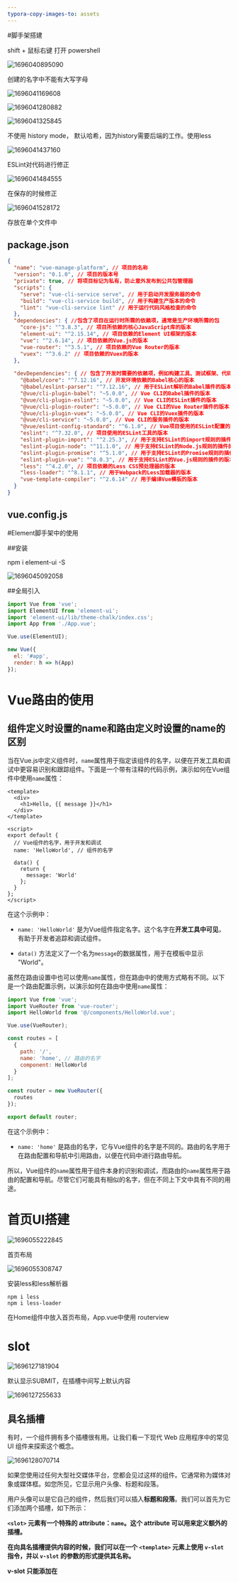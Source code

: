 ```yaml
---
typora-copy-images-to: assets
---
```


#脚手架搭建

shift + 鼠标右键 打开 powershell

![1696040895090](assets/1696040895090.png)

创建的名字中不能有大写字母

![1696041169608](assets/1696041169608.png)



![1696041280882](assets/1696041280882.png)

![1696041325845](assets/1696041325845.png)

不使用 history mode， 默认哈希，因为history需要后端的工作。使用less

![1696041437160](assets/1696041437160.png)

ESLint对代码进行修正

![1696041484555](assets/1696041484555.png)

在保存的时候修正

![1696041528172](assets/1696041528172.png)

存放在单个文件中



## package.json

```json
{
  "name": "vue-manage-platform", // 项目的名称
  "version": "0.1.0", // 项目的版本号
  "private": true, // 将项目标记为私有，防止意外发布到公共包管理器
  "scripts": {
    "serve": "vue-cli-service serve", // 用于启动开发服务器的命令
    "build": "vue-cli-service build", // 用于构建生产版本的命令
    "lint": "vue-cli-service lint" // 用于运行代码风格检查的命令
  },
  "dependencies": { //包含了项目在运行时所需的依赖项，通常是生产环境所需的包
    "core-js": "^3.8.3", // 项目所依赖的核心JavaScript库的版本
    "element-ui": "^2.15.14", // 项目依赖的Element UI框架的版本
    "vue": "^2.6.14", // 项目依赖的Vue.js的版本
    "vue-router": "^3.5.1", // 项目依赖的Vue Router的版本
    "vuex": "^3.6.2" // 项目依赖的Vuex的版本
  },
  
  "devDependencies": { // 包含了开发时需要的依赖项，例如构建工具、测试框架、代码质量工具等。这种分离有助于减小生产环境的包大小，并确保不必要的工具不会部署到生产服务器上。
    "@babel/core": "^7.12.16", // 开发环境依赖的Babel核心的版本
    "@babel/eslint-parser": "^7.12.16", // 用于ESLint解析的Babel插件的版本
    "@vue/cli-plugin-babel": "~5.0.0", // Vue CLI的Babel插件的版本
    "@vue/cli-plugin-eslint": "~5.0.0", // Vue CLI的ESLint插件的版本
    "@vue/cli-plugin-router": "~5.0.0", // Vue CLI的Vue Router插件的版本
    "@vue/cli-plugin-vuex": "~5.0.0", // Vue CLI的Vuex插件的版本
    "@vue/cli-service": "~5.0.0", // Vue CLI的服务插件的版本
    "@vue/eslint-config-standard": "^6.1.0", // Vue项目使用的ESLint配置的版本
    "eslint": "^7.32.0", // 项目使用的ESLint工具的版本
    "eslint-plugin-import": "^2.25.3", // 用于支持ESLint的import规则的插件的版本
    "eslint-plugin-node": "^11.1.0", // 用于支持ESLint的Node.js规则的插件的版本
    "eslint-plugin-promise": "^5.1.0", // 用于支持ESLint的Promise规则的插件的版本
    "eslint-plugin-vue": "^8.0.3", // 用于支持ESLint的Vue.js规则的插件的版本
    "less": "^4.2.0", // 项目依赖的Less CSS预处理器的版本
    "less-loader": "^8.1.1", // 用于Webpack的Less加载器的版本
    "vue-template-compiler": "^2.6.14" // 用于编译Vue模板的版本
  }
}

```



## vue.config.js





#Element脚手架中的使用

##安装

npm i element-ui -S

![1696045092058](assets/1696045092058.png)

##全局引入

```js
import Vue from 'vue';
import ElementUI from 'element-ui';
import 'element-ui/lib/theme-chalk/index.css';
import App from './App.vue';

Vue.use(ElementUI);

new Vue({
  el: '#app',
  render: h => h(App)
});
```



# Vue路由的使用

## 组件定义时设置的name和路由定义时设置的name的区别

当在Vue.js中定义组件时，`name`属性用于指定该组件的名字，以便在开发工具和调试中更容易识别和跟踪组件。下面是一个带有注释的代码示例，演示如何在Vue组件中使用`name`属性：

```vue
<template>
  <div>
    <h1>Hello, {{ message }}</h1>
  </div>
</template>

<script>
export default {
  // Vue组件的名字，用于开发和调试
  name: 'HelloWorld', // 组件的名字

  data() {
    return {
      message: 'World'
    };
  }
};
</script>
```

在这个示例中：

- `name: 'HelloWorld'` 是为Vue组件指定名字。这个名字在**开发工具中可见**，有助于开发者追踪和调试组件。

- `data()` 方法定义了一个名为`message`的数据属性，用于在模板中显示 "World"。

虽然在路由设置中也可以使用`name`属性，但在路由中的使用方式略有不同。以下是一个路由配置示例，以演示如何在路由中使用`name`属性：

```javascript
import Vue from 'vue';
import VueRouter from 'vue-router';
import HelloWorld from '@/components/HelloWorld.vue';

Vue.use(VueRouter);

const routes = [
  {
    path: '/',
    name: 'home', // 路由的名字
    component: HelloWorld
  }
];

const router = new VueRouter({
  routes
});

export default router;
```

在这个示例中：

- `name: 'home'` 是路由的名字，它与Vue组件的名字是不同的。路由的名字用于在路由配置和导航中引用路由，以便在代码中进行路由导航。

所以，Vue组件的`name`属性用于组件本身的识别和调试，而路由的`name`属性用于路由的配置和导航。尽管它们可能具有相似的名字，但在不同上下文中具有不同的用途。



# 首页UI搭建

![1696055222845](assets/1696055222845.png)



首页布局

![1696055308747](assets/1696055308747.png)



安装less和less解析器

```
npm i less
npm i less-loader
```

在Home组件中放入首页布局，App.vue中使用 routerview



# slot

![1696127181904](assets/1696127181904.png)



默认显示SUBMIT，在插槽中间写上默认内容

![1696127255633](assets/1696127255633.png)



## 具名插槽

有时，一个组件拥有多个插槽很有用。让我们看一下现代 Web 应用程序中的常见 UI 组件来探索这个概念。

![1696128070714](assets/1696128070714.png)

如果您使用过任何大型社交媒体平台，您都会见过这样的组件。它通常称为媒体对象或媒体框。如您所见，它显示用户头像、标题和段落。

用户头像可以是它自己的组件，然后我们可以插入**标题和段落**。我们可以首先为它们添加两个插槽，如下所示：



**`<slot>` 元素有一个特殊的 attribute：`name`。这个 attribute 可以用来定义额外的插槽。**

**在向具名插槽提供内容的时候，我们可以在一个 `<template>` 元素上使用 `v-slot` 指令，并以 `v-slot` 的参数的形式提供其名称。**

**v-slot 只能添加在 <template> 上** (只有[一种例外情况](https://v2.cn.vuejs.org/v2/guide/components-slots.html#%E7%8B%AC%E5%8D%A0%E9%BB%98%E8%AE%A4%E6%8F%92%E6%A7%BD%E7%9A%84%E7%BC%A9%E5%86%99%E8%AF%AD%E6%B3%95))，这一点和已经废弃的 [`slot` attribute](https://v2.cn.vuejs.org/v2/guide/components-slots.html#%E5%BA%9F%E5%BC%83%E4%BA%86%E7%9A%84%E8%AF%AD%E6%B3%95) 不同。



**MediaBox.vue** 问题版

```Vue
 <template>
      <div>
        <UserAvatar/>
        <slot></slot>
        <slot></slot>
        //有两个插槽
      </div>
</template>

//但是当我们尝试使用这个组件时遇到了一个问题：

<MediaBox>
      <h2>Adam Jahr</h2>
      <p>My words.</p>
</MediaBox>

//Vue 不知道哪些内容应该放入哪个槽中。
//我们需要明确并指定内容的去向，我们可以通过具名插槽来做到这一点。
```

**MediaBox.vue** 具名插槽版

```vue
<template>
      <div>
        <slot name="heading"></slot>
        <slot name="paragraph"></slot>
      </div>
</template>
//现在，我们可以在slot将插入的模板代码的属性中使用该名称。

非常重要：
<MediaBox>
      <h2 v-slot:heading>Adam Jahr</h2>
      <p v-slot:paragraph>My words.</p>
</MediaBox>
//我们正在将标题和段落插入到我们想要的位置。
```



# 侧边栏实现

elementUI提供了**NavMenu 导航菜单**

分为顶栏和侧栏，提供折起和展开

```vue
<template>
  <el-container style="height: 100%">
    <el-aside width="auto">
      <common-aside></common-aside> //使用侧边栏导航组件，注意是小写，单词之间用短划线隔开
    </el-aside>
    <el-container>
      <el-header>Header</el-header>
      <el-main>Main</el-main>
    </el-container>
  </el-container>
</template>

<script>
import CommonAside from '@/components/CommonAside.vue' //引入侧边栏组件
export default {
  // eslint-disable-next-line vue/multi-word-component-names
  name: 'Home',
  components: {
    CommonAside
  },
  data () {
    return {}
  }

}
```

在Vue挂载的app中默认设置为1屏的高度

```vue
<style>
  #app{
    height: 100vh;
  }
</style>
```



**将侧边栏的导航分为有子菜单的和无子菜单的**

```vue
//菜单中的数据
data () {
    return {
      isCollapse: false,
      menu: [
        {
          path: '/',
          name: 'home',
          label: '首页',
          icon: 's-home',
          url: 'Home/Home'
        },
        {
          path: '/mall',
          name: 'mall',
          label: '商品管理',
          icon: 'video-play',
          url: 'MallManage/MallManage'
        },
        {
          path: '/user',
          name: 'user',
          label: '用户管理',
          icon: 'user',
          url: 'UserManage/UserManage'
        },
        {
          label: '其他',
          icon: 'location',
          children: [
            {
              path: '/page1',
              name: 'page1',
              label: '页面1',
              icon: 'setting',
              url: 'Other/PageOne'
            },
            {
              path: '/page2',
              name: 'page2',
              label: '页面2',
              icon: 'setting',
              url: 'Other/PageTwo'
            }
          ]
        }
      ]
    }
  },


//使用计算属性进行区分
computed: {
    noChildren () {
      return this.menu.filter(item => !item.children)
    },
    hasChildren () {
      return this.menu.filter(item => item.children)
    }
  }

//无子菜单进行遍历 index是EL组件自己的属性，意为唯一标志
<el-menu-item v-for="item in noChildren" @click="clickMenu(item)" :index="item.path" :key="item.path">
      <template v-slot:title>
// v-slot必须用在template（只有一种特殊情况）
        <i :class="'el-icon-' + item.icon"></i>
//图标用拼接的形式实现
        <span >{{item.label}}</span>
      </template>
    </el-menu-item>

//有子菜单进行遍历
<el-submenu v-for="item in hasChildren" :index="item.path" :key="item.path">
    <template v-slot:title>
      <i :class="'el-icon-'+item.icon"></i>
      <span>{{item.label}}</span>
    </template>
    <el-menu-item-group v-for="subItem in item.children" :key="subItem.path">
      <el-menu-item :index="subItem.path">{{ subItem.label }}</el-menu-item>
    </el-menu-item-group>
</el-submenu>
```



**去掉页面整体的白边**      （暂时无效，不知道哪里出了问题）

```
//去掉页面的白边
html, body{
    margin: 0;
    padding: 0;
  }
```



# 路由跳转初步设置

## 页面结构与路由设置

![1696141442822](assets/1696141442822.png)



```JS
//路由设置
const routes = [
  {
    path: '/',
    name: 'Main',
    component: () => import('../views/Main.vue'),
    children: [
      {
        path: '/home',
        name: 'home',
        component: () => import('../views/home/index.vue')
      },
      {
        path: '/user',
        name: 'user',
        component: () => import('../views/user/index.vue')
      }
    ]
  }
]
```



## 路由跳转

### 路由跳转设置解析

```vue
//router下的index.js文件中
const routes = [
  {
    path: '/',
    name: 'Main',
    component: () => import('../views/Main.vue'),
    children: [
      {
        path: '/home',
        name: 'home',
        component: () => import('../views/home/index.vue')
      },
      {
        path: '/user',
        name: 'user',
        component: () => import('../views/user/index.vue')
      }
    ]
  }
]

//CommonAside组件中
<el-menu-item v-for="item in noChildren" @click="clickMenu(item)" :index="item.path" :key="item.path">
      <template v-slot:title>
        <i :class="'el-icon-' + item.icon"></i>
        <span >{{item.label}}</span>
      </template>
  </el-menu-item>

//注意click点击事件
clickMenu (item) {
      this.$router.push({
        name: item.name
      })
    }

```

**解析：**

`clickMenu` 函数能够实现路由跳转的原因是因为它使用了Vue Router库的 `$router.push()` 方法来进行页面路由的切换。

`this.$router.push()` 方法用于导航到不同的路由，具体来说，它使用 `item.name` 来确定要导航到的路由。

`clickMenu` 函数接收一个 `item` 参数，这个参数代表了菜单项的信息，其中包括 `item.name`。`item.name` 在菜单项对象中是路由的名称。通过 `this.$router.push({ name: item.name })`，你告诉Vue Router去激活具有指定名称的路由，从而导航到相应的页面。

所以，当你点击菜单项时，`clickMenu` 函数根据被点击菜单项的路由名称（`item.name`），触发了Vue Router的路由切换，从而实现了页面的跳转。



`clickMenu` 函数与路由配置中的 `name` 属性相关。在你的路由配置中，有一个名为 `Main` 的路由，它是你的主视图组件。 `Main` 路由有两个子路由：`home` 和 `user`，它们分别具有 `name` 属性为 `'home'` 和 `'user'`。

当你调用 `this.$router.push({ name: item.name })` 来触发路由导航时，`item.name` 的值应该匹配路由配置中的某个路由的 `name` 值。在你的示例中，`item.name` 应该匹配 `Main`、`home` 或 `user` 中的一个，以便导航到相应的路由。

所以，`clickMenu` 函数与路由配置中的 `Main`、`home` 和 `user` 三个路由的 `name` 属性相关。



### this.$

`this.$router.push` 中的 `$` 符号表示 Vue.js 中的实例属性。在 Vue.js 应用中，你可以通过 `this.$` 来访问全局的 Vue 实例的属性和方法。

- `this`：代表当前 Vue 组件的实例。
- `$router`：是 Vue Router 的实例，它允许你进行前端路由导航。
- `.push`：是 Vue Router 提供的一个方法，用于导航到不同的路由。





###编程式导航

除了使用 `<router-link>` 创建 a 标签来定义导航链接，我们还可以借助 router 的实例方法，通过编写代码来实现。

`router.push(location, onComplete?, onAbort?)`

注意：在 Vue 实例内部，**你可以通过 $router 访问路由实例**。因此你可以调用

```
this.$router.push
```

想要导航到不同的 URL，则使用 `router.push` 方法。这个方法会向 history 栈添加一个新的记录，所以，当用户点击浏览器后退按钮时，则回到之前的 URL。

当你点击 `<router-link>` 时，这个方法会在内部调用，所以说，点击 `<router-link :to="...">` 等同于调用 `router.push(...)`。

| 声明式                       | 编程式                |
| ------------------------- | ------------------ |
| `<router-link :to="...">` | `router.push(...)` |

该方法的参数可以是一个字符串路径，或者一个描述地址的对象。例如：

```js
// 字符串
router.push('home')

// 对象
router.push({ path: 'home' })

// 命名的路由
router.push({ name: 'user', params: { userId: '123' }})

// 带查询参数，变成 /register?plan=private
router.push({ path: 'register', query: { plan: 'private' }})

```

**注意：如果提供了 path，params 会被忽略，上述例子中的 query 并不属于这种情况。取而代之的是下面例子的做法，你需要提供路由的 name 或手写完整的带有参数的 path：**

```js
const userId = '123'
router.push({ name: 'user', params: { userId }}) // -> /user/123
router.push({ path: `/user/${userId}` }) // -> /user/123
// 这里的 params 不生效
router.push({ path: '/user', params: { userId }}) // -> /user

```

同样的规则也适用于 `router-link` 组件的 `to` 属性。

在 2.2.0+，可选的在 `router.push` 或 `router.replace` 中提供 `onComplete` 和 `onAbort` 回调作为第二个和第三个参数。这些回调将会在导航成功完成 (在所有的异步钩子被解析之后) 或终止 (导航到相同的路由、或在当前导航完成之前导航到另一个不同的路由) 的时候进行相应的调用。在 3.1.0+，可以省略第二个和第三个参数，此时如果支持 Promise，`router.push` 或 `router.replace` 将返回一个 Promise。

**注意**： 如果目的地和当前路由相同，只有参数发生了改变 (比如从一个用户资料到另一个 `/users/1` -> `/users/2`)，你需要使用 [`beforeRouteUpdate`](https://v3.router.vuejs.org/zh/guide/essentials/dynamic-matching.html#%E5%93%8D%E5%BA%94%E8%B7%AF%E7%94%B1%E5%8F%82%E6%95%B0%E7%9A%84%E5%8F%98%E5%8C%96) 来响应这个变化 (比如抓取用户信息)。



`router.replace(location, onComplete?, onAbort?)`

跟 `router.push` 很像，唯一的不同就是，它不会向 history 添加新记录，而是跟它的方法名一样 —— 替换掉当前的 history 记录。

| 声明式                               | 编程式                   |
| --------------------------------- | --------------------- |
| `<router-link :to="..." replace>` | `router.replace(...)` |

`router.go(n)`

这个方法的参数是一个整数，意思是在 history 记录中向前或者后退多少步，类似 `window.history.go(n)`。

例子

```
// 在浏览器记录中前进一步，等同于 history.forward()
router.go(1)

// 后退一步记录，等同于 history.back()
router.go(-1)

// 前进 3 步记录
router.go(3)

// 如果 history 记录不够用，那就默默地失败呗
router.go(-100)
router.go(100)

```



**操作 History**

你也许注意到 `router.push`、 `router.replace` 和 `router.go` 跟 [`window.history.pushState`、 `window.history.replaceState` 和 `window.history.go` (opens new window)](https://developer.mozilla.org/en-US/docs/Web/API/History)好像， 实际上它们确实是效仿 `window.history` API 的。

因此，如果你已经熟悉 [Browser History APIs (opens new window)](https://developer.mozilla.org/en-US/docs/Web/API/History_API)，那么在 Vue Router 中操作 history 就是超级简单的。

还有值得提及的，Vue Router 的导航方法 (`push`、 `replace`、 `go`) 在各类路由模式 (`history`、 `hash` 和 `abstract`) 下表现一致。



## 注意点

当在Vue.js中定义组件时，`name`属性用于指定该组件的名字，以便在开发工具和调试中更容易识别和跟踪组件。下面是一个带有注释的代码示例，演示如何在Vue组件中使用`name`属性：

```vue
<template>
  <div>
    <h1>Hello, {{ message }}</h1>
  </div>
</template>

<script>
export default {
  // Vue组件的名字，用于开发和调试
  name: 'HelloWorld', // 组件的名字

  data() {
    return {
      message: 'World'
    };
  }
};
</script>
```

在这个示例中：

- `name: 'HelloWorld'` 是为Vue组件指定名字。这个名字在开发工具中可见，有助于开发者追踪和调试组件。

- `data()` 方法定义了一个名为`message`的数据属性，用于在模板中显示 "World"。

虽然在路由设置中也可以使用`name`属性，但在路由中的使用方式略有不同。以下是一个路由配置示例，以演示如何在路由中使用`name`属性：

```javascript
import Vue from 'vue';
import VueRouter from 'vue-router';
import HelloWorld from '@/components/HelloWorld.vue';

Vue.use(VueRouter);

const routes = [
  {
    path: '/',
    name: 'home', // 路由的名字
    component: HelloWorld
  }
];

const router = new VueRouter({
  routes
});

export default router;
```

在这个示例中：

- `name: 'home'` 是路由的名字，它与Vue组件的名字是不同的。路由的名字用于在路由配置和导航中引用路由，以便在代码中进行路由导航。

所以，Vue组件的`name`属性用于组件本身的识别和调试，而路由的`name`属性用于路由的配置和导航。尽管它们可能具有相似的名字，但在不同上下文中具有不同的用途。



# header组件搭建

header组件分为两个部分，左边部分是导航图标+面包屑，右边部分是用户图标+下拉菜单





导航图标



面包屑



Dropdown下拉菜单





靠左、靠右布局，左右贴边同时上下居中



通过导航图标控制aside部分的展开和收起



# Vuex

## Vuex 简介

关于 Vuex 4 的注意事项
Vuex 4 最近发布，这是最新版本的 Vuex，专为与 Vue 3 兼容而设计。几乎所有 Vuex 4 的 API 与 Vuex 3 保持相同，而本课程所教授的正是 Vuex 3。然而，有一些重大变更，您可以在这里了解。



状态管理的必要性
在充满组件的应用程序中管理状态可能会变得困难。Facebook 曾经吃过苦头，因此创建了Flux模式，而 Vuex 就是基于这一模式开发的。Vuex 是 Vue 自家的状态管理模式和库。在本课程中，我们将探讨应用程序为何需要 Vuex 以及它如何增强您的应用。

当我们谈论状态时，指的是组件所依赖和渲染的数据，比如博客文章、待办事项等。没有 Vuex，随着应用程序的增长，每个 Vue 组件可能都会拥有自己的状态副本。

![1696158710525](assets/1696158710525.png)

**但如果一个组件改变了其状态，而远处的另一个组件也在使用同一状态，我们需要进行状态的通信**。有一种默认的方式是通过向上传递事件和向下传递属性来共享数据，但这可能会变得非常复杂。

![1696158768477](assets/1696158768477.png)

相反，我们可以将所有的状态集中到一个地方，一个包含整个应用程序的当前状态的位置。这样就形成了一个单一的真相来源。



**因此，我们为什么不把组件的共享状态抽取出来，以一个全局单例模式管理呢？在这种模式下，我们的组件树构成了一个巨大的“视图”，不管在树的哪个位置，任何组件都能获取状态或者触发行为！**



`单一的真相来源`
这就是 Vuex 提供的功能，每个组件都可以`直接访问全局状态`。

与 Vue 实例的数据一样，这个状态是`响应式`的。当一个组件更新状态时，正在使用该数据的其他组件会得到通知，自动接收到新的值。

![1696158943803](assets/1696158943803.png)

然而，仅仅将数据集中到单一的真相来源并不能完全解决状态管理的问题。当许多组件以不同的方式、来自不同的位置改变状态时，会出现什么情况？

我们需要一些标准化。否则，对状态的更改可能会变得难以预测和追踪。



`状态管理模式`
这就是为什么 Vuex 提供了一个完整的状态管理模式，以便以一种简单且标准化的方式进行状态更改。如果您熟悉 Vue，那么 Vuex 应该看起来相当类似。

![1696159051690](assets/1696159051690.png)



就像 Vue 提供了通过 `new Vue` 创建的根 Vue 实例一样，Vuex 提供了通过 `new Vuex.Store` 创建的存储库。

而 Vue 实例具有 `data` 属性，Vuex 存储库具有 `state`。两者都是响应式的。

而实例具有`方法`，其中包括更新数据的方法，存储库具有 `Actions`，它们可以更新状态。

而实例具有`计算属性`，存储库具有 `getters`，允许我们访问经过筛选、派生或计算的状态。

此外，Vuex 提供了一种跟踪状态更改的方式，称为 `Mutations`。我们可以使用 `Actions` 来提交 `Mutations`，并且通过 `Vue DevTools`，甚至可以通过每个 `Mutations` 到状态的记录来追溯状态更改的历史。



 `Vuex Store示例`

![1696159498720](assets/1696159498720.png)

在`state`中，我们有一个名为 `isLoading` 的属性，以及一个 `todos` 数组。



在下面，我们有一个 `mutation` 用于在 `isLoading` 状态之间切换 true 和 false。还有一个 `mutation` 用于使用我们在下面的 `Action` 中从 API 调用中接收到的 todos 设置我们的状态。



我们的 `Action` 在这里有多个步骤。首先，它会提交 `Mutation` 将 `isLoading` 状态设置为 true。然后它将进行 API 调用，当响应返回时，它将提交 `Mutation` 将 `isLoading` 状态设置为 false。最后，它将提交 `Mutation` 使用来自 API 的响应设置我们的 `todos` 的状态。

如果我们需要只检索标记为已完成的 `todos` 的能力，我们可以使用一个 `Getter`，它将仅检索我们想要的特定状态。



![1696159938785](assets/1696159938785.png)



### Vuex in Motion



![1578371900954_6](assets/1578371900954_6.gif)





###Vuex 核心概念

Vuex 是一个用于管理应用程序状态的状态管理模式和库。它通常与 Vue.js 框架一起使用，用于构建大型的、复杂的单页应用程序（SPA）。Vuex 帮助开发者管理应用中的数据、状态和状态变化，使得数据共享和维护更加容易。

1. **State（状态）**：这是应用程序的数据源，即应用的状态。Vuex 将整个应用的状态存储在一个单一的对象中，可以在整个应用中共享和访问。

2. **Getters（获取器）**：Getters 用于从状态中派生出一些衍生数据，类似于 Vue 组件中的计算属性。它们可以帮助你在组件中获取和使用状态的部分数据，而不需要直接访问状态对象。

3. **Mutations（突变）**：Mutations 是用于修改状态的方法。它们必须是同步的，用于跟踪状态的变化。每个 Mutation 都有一个字符串类型的事件名和一个回调函数，用于实际地改变状态。

4. **Actions（动作）**：Actions 用于执行异步操作并提交 Mutations 来改变状态。它们允许你处理复杂的业务逻辑、数据获取以及其他异步操作。Actions 通过触发 Mutations 来改变状态。

5. **Modules（模块）**：当你的应用变得复杂时，你可以将 Vuex 的状态、Mutations、Getters 和 Actions 划分为模块，每个模块可以独立管理一部分状态。

Vuex 的主要目标是让状态管理更加可维护、可预测和可调试，特别是在大型应用程序中。它提供了单一数据源的概念，使状态变化变得可追踪，从而减少了状态管理方面的混乱。这使得多个组件可以共享和响应应用状态的变化，同时保持一致性。这些特性使得 Vuex 成为 Vue.js 应用程序中的强大工具，特别是在构建复杂的单页应用时。



## State & Getters

**状态（State）与派生状态（Getters）**：
在上一课中，我们简要了解了 Vuex 的工作原理。在本教程中，我们将看看如何从我们的组件中直接和借助 Getters 访问 Vuex 存储的 State 数据。

###访问 `state`（状态）

如果我们查看我们的 main.js 文件，我们可以看到我们导入了我们的 Vuex store文件并将其提供给我们的根 Vue 实例。这是因为我们在使用 Vue CLI 创建项目时选择了 Vuex。

```javascript
import store from './store'

new Vue({
  router,
  store, // <-- 将`store`注入以实现全局访问
  render: h => h(App)
}).$mount('#app')
```

通过将`store`注入到每个组件中，这使得`store`在整个应用程序中可以全局访问，这样任何组件都可以使用 `$store` 来访问存储以及其中的属性（如 State、Actions、Mutations 和 Getters）。



现在让我们添加一些 State，以便我们可以查看如何从组件中访问它。我们可以创建一个`user`对象：

```javascript
state: {
  user: { id: 'abc123', name: 'Adam Jahr' }
}
```

我们可以从应用程序中的任何地方访问这个`user` State，但由于我们将很快创建需要知道是哪个用户创建了它们的事件，让我们从 EventCreate.vue 文件中访问这个 State。

```html
<template>
  <h1>创建事件，{{ $store.state.user }}</h1>
</template>
```

这可以生效，但请注意在浏览器中，我们显示了整个`user`对象。我们可以使用`.`符号来指定我们想要显示的用户 State 中的确切属性。在这种情况下，我们只想显示`name`。

```html
<template>
  <h1>创建事件，{{ $store.state.user.name }}</h1>
</template>
```



现在，我们看到了用户的名字。但如果我们需要在组件中的多个地方使用用户的名字怎么办？当然，我们可以在各个地方都写 `this.$store.state.user.name`，或者我们可以在**计算属性**中只写一次，名为 `userName`。

这样，我们的模板变得更加可读，减少了冗余。

```javascript
computed: {
  userName() {
    return this.$store.state.user.name;
  }
}
```

这样，我们的模板变得更加可读，减少了冗余。

```html
<h1>创建事件，{{ userName }}</h1>
<p>此事件由{{ userName }}创建</p>
```

如果我们需要在组件的方法中使用它，我们可以简单地说 `this.userName`。



###`mapState` 辅助函数

如果我们需要从同一个组件访问 State 的不同部分，多次编写 `this.$store.state.something` 可能会变得冗长和重复。为了简化这一点，我们可以使用 `mapState` 辅助函数，**它会为我们生成计算属性**。

首先，让我们向 Vuex  Store中添加更多 State，以便看到它的作用。我们将添加一个事件类别的数组：

```javascript
state: {
  user: { id: 'abc123', name: 'Adam Jahr' },
  categories: ['sustainability', 'nature', 'animal welfare', 'housing', 'education', 'food', 'community']
}
```

现在，在 EventCreate.vue 中，我们可以导入 `mapState`：

```javascript
import { mapState } from 'vuex'
```

然后使用它来将我们的 State 映射到一个计算属性中，以便检索用户的名字和我们的类别。

```javascript
computed: mapState({
  userName: state => state.user.name,
  categories: state => state.categories
})
```

请注意，我们使用了一个箭头函数l来接收 state 并返回我们想要的 state 属性，例如 `state.user.name` 和 `state.categories`。

如果我们想要访问顶层的 State（不使用点符号），可以更简单地这样写：

```javascript
computed: mapState({
  userName: state => state.user.name,
  categories: 'categories' // <-- 顶层 State 的简化语法
})
```

请注意，我们只需要使用 State 的字符串值` 'categories'`，这相当于 `state => state.categories`。

我们还可以通过传递一个字符串数组来更简化 `mapState` 的语法，如下所示：

```javascript
computed: mapState(['categories', 'user'])
```

当然，在我们的模板中，现在只需要使用点符号来访问用户的名字。

```html
<h1>创建事件，{{ user.name }}</h1>
```



**对象扩展运算符**

正如您可能已经注意到的，`mapState` 返回一个计算属性的对象。但它目前阻止我们添加不与我们的存储 State 相关的其他本地计算属性。

为了做到这一点，我们可以使用对象扩展运算符，它允许我们在这里**混入其他计算属性**。

```javascript
computed: {
  localComputed() {
    return something
  },
  ...mapState(['categories', 'user']) // <-- 使用对象扩展运算符
}
```



###Getters

虽然我们可以直接访问 **Store’s State**，但有时我们希望访问派生状态，也就是在访问时以某种方式处理状态。

例如，我们可能想知道有多少个类别，而不是访问我们的 State's `categories`。换句话说，我们可能想知道类别数组的长度。

从组件内部，我们可以这样写：

```javascript
this.$store.state.categories.length
```

但如果多个组件需要使用相同的值怎么办？通过创建一个 **Vuex Getter**，我们可以避免不必要的代码重复。此外，由于 Getters 被缓存，这也是一种性能更好的选择。

让我们在我们的Store中添加一个 Getter。

**store.js**

```javascript
catLength: state => {
  return state.categories.length
}
```

如您所见，Getters 是一个接受`state`作为参数的函数，**允许我们返回经过处理或筛选的状态。**



现在让我们在 EventCreate 组件中使用我们的 `catLength` Getter。与访问 State 一样，我们将它放在一个计算属性中。

```javascript
computed: {
  catLength() {
    return this.$store.getters.catLength
  }
}
```



**将 Getters 传递给 Getters**：
如果我们需要获取要与另一个 Getter 一起处理的 State，我们可以将 Getters 作为第二个参数传递给 Getter。这允许我们从我们正在创建的 Getter 中访问另一个 Getter。这听起来有点复杂，但是让我们看一个简单的例子。

假设我们的 State 中有一个待办事项数组。

```javascript
todos: [
  { id: 1, text: '...', done: true },
  { id: 2, text: '...', done: false },
  { id: 3, text: '...', done: true },
  { id: 4, text: '...', done: false }
]
```

我们可以创建一个 Getter 来获取已完成的待办事项数组。

```javascript
doneTodos: (state) => {
  return state.todos.filter(todo => todo.done)
}
```

我们可以在另一个 Getter 中使用此 Getter，如果要找出尚未完成的待办事项的数量，可以这样做：

```javascript
activeTodosCount: (state, getters) => {
  return state.todos.length - getters.doneTodos.length
}
```

现在，我们可以返回已完成的待办事项数量与所有待办事项数量之间的差异。

也许你会想知道为什么我们不只是像下面这样直接编写 `activeTodosCount`。

```javascript
activeTodosCount: (state) => {
  return state.todos.filter(todo => !todo.done).length
}
```

当然，我们可以这样做。这个例子只是为了演示将 Getters 传递给另一个 Getter 的强大之处。

**动态 Getters**：
您可能会想知道是否可以使用动态 Getters，换句话说，是否可以根据参数检索某些状态。答案是可以，通过返回一个函数来实现。

例如，如果我们有一个事件数组，我们可以这样检索一个事件：

```javascript
getEventById: (state) => (id) => {
  return state.events.find(event => event.id === id)
}
```

然后在我们的组件中，我们可以这样写：

```javascript
computed: {
  getEvent() {
    return this.$store.getters.getEventById
  }
}
```

在我们的模板中，我们可以传递一个参数。

```html
<p>{{ getEvent(1) }}</p>
```

请注意，像这样的动态 Getters 每次调用时都会运行，结果不会被缓存。

**mapGetters 辅助函数**：
就像我们在访问 State 时所见，我们可以使用 `mapGetters` 辅助函数将 Getters 映射到组件的计算属性上，以便在其中访问。首先，我们只需要导入它：

```javascript
import { mapGetters } from 'vuex'
```

然后可以这样使用它：

```javascript
computed: mapGetters([
  'categoriesLength',
  'getEventById'
])
```

现在，我们在组件中有一个映射到我们的 Getters 的计算属性数组。

如果我们想要在一个对象中重命名这些 Getters，我们可以在对象中这样做：

```javascript
computed: mapGetters({
  catCount: 'categoriesLength',
  getEvent: 'getEventById'
})
```

这样，`this.catCount` 映射到 `this.$store.getters.categoriesLength`，`getEvent` 映射到 `this.$store.getters.getEventById`。

**对象扩展运算符**：
正如您可能已经想象的，如果您希望将这些 Getters 混合到本地计算属性中，您也可以在这里使用对象扩展运算符。

```javascript
computed: {
  localComputed() {
    return something
  },
  ...mapGetters({
    catCount: 'categoriesLength',
    getEvent: 'getEventById'
  })
}
```

希望这能帮助您更好地理解 Vuex 中的 State 和 Getters。State 用于存储应用程序的数据，Getters 用于计算和派生这些数据，以便您能够更轻松地在组件中访问它们。



## Mutations & Actions Pt. 1

现在我们可以访问 Vuex 状态，我们可以开始将应用程序的数据存储在其中。通过使用 Vuex，我们可以使用 Mutation 将数据放入状态中。在本教程中，我们将学习 Mutations，然后看看如何将 Mutations 包装在 Actions 中，以使它们更具可扩展性和未来性。

###Mutations

正如我们在 Vuex 入门课程中了解的那样，我们可以使用 Mutations 来更新或更改状态。

举一个简单的例子，假设我们的状态具有一个 `count` 属性：

**store.js**

```javascript
state: {
  count: 0
}
```

现在，在我们的状态下方，我们可以编写一个 mutation，允许我们增加该值。

**store.js**

```javascript
mutations: {
  INCREMENT_COUNT(state) {
    state.count += 1
  }
}
```



`INCREMENT_COUNT` Mutation 以 Vuex 状态作为参数，并将其用于递增 count。

现在，让我们从组件内部**提交该 Mutation**。在 EventCreate 组件内部，我们将添加一个方法：

```javascript
incrementCount() {
  this.$store.commit('INCREMENT_COUNT')
}
```

在这里，我们的 `incrementCount` 方法只是提交了它可以访问的 `INCREMENT_COUNT` Mutation，通过使用this.$store



如果我们添加一个按钮，我们可以单击它来触发此 Mutation。

```html
<button @click="incrementCount">Increment</button>
```

通过查看 Vue DevTools，我们可以看到我们的 count 在 Vuex 标签中正在更新。

此外，还要注意我们的 Mutation 也在 DevTools 中记录下来了。如果我们点击 `Base State`，我们能够看到在提交 Mutation 之前我们应用程序的状态。换句话说，count 重新变为 0。

这使我们能够进行“time-travel debugging”，以便我们可以看到应用程序在某个时间点的状态，以及我们的 Mutations 如何影响了我们的状态。

为什么要全大写？**如果你想知道为什么我们的 Mutation 使用全大写**，那是因为在基于 Flux 的模式中，通常将它们用全大写表示。这是完全可选的，通常也可以看到 Mutations 以驼峰命名法编写。但是，将它们全部大写会使你在扫描文件时更容易立即看到可用的 Mutations，也会在提交 Mutation 与 Action、Getter 等时更清晰。但再次强调，选择权在你（或你的团队）手中。



**动态 Mutations**
目前，我们只是逐个增加 count。如果我们想按动态值更新它怎么办？我们可以将有效载荷传递给 Mutation 以使其具有动态性。

为了看到这一点，让我们在模板中添加一个输入，然后使用 v-model 将其绑定到名为 incrementBy 的新数据属性。

```html
<input type="number" v-model.number="incrementBy">
```

请注意，我们使用 .number 修饰符将输入值强制转换为数字。

然后，我们将 incrementBy 值从数据中作为有效载荷传递到我们提交 Mutation 的地方。

```javascript
incrementCount() {
  this.$store.commit('INCREMENT_COUNT', this.incrementBy)
}
```

在我们的 Vuex 存储中，INCREMENT_COUNT Mutation 可以在其第二个参数中接收有效载荷，并使用它来动态更新我们的 count。

```javascript
INCREMENT_COUNT(state, value) {
  state.count += value
}
```

现在，不管输入中键入了什么数字，都可以用它来更新我们的 count 状态。



###Actions

尽管 Vuex Mutations 是同步的，也就是说它们将一个接一个地发生，但 Actions 可以是**异步**的。它们可以包含多个步骤，实际发生的顺序可能不同于它们的编写顺序。如果您还记得我们关于 API 的课程，Axios 可以异步运行函数。

我们可以使用 Actions 来包装一些关于 Mutation 或 Mutations 的业务逻辑。

在我们的 Vuex 入门课程中，我们看到一个 Action 可以编写以提交一个 Mutation，将 isLoading 状态设置为 true，然后进行 API 调用，当调用返回响应时，它提交一个 Mutation 来将 isLoading 状态设置为 false，然后再提交一个 Mutation 来使用 API 的响应设置 todos 状态。



重要的是要理解，**Action 中的 Mutations 可能会被提交，也可能不会**，这取决于周围的逻辑和情况如何发展。

举个现实中的例子，如果我请我的朋友从商店买些面包，那么这里的 Mutation 将是 `PICK_UP_BREAD`，而 Action 更像是 `pleasePickUpBread`。**请求某人做某事与他们实际去做之间有很大的区别**。

有很多原因可能会导致她无法提交该 Mutation，她的车可能在前往商店的途中抛锚，或者商店可能没有面包。因此，Actions 更像是表达了一种意愿或渴望，根据周围的情况，使状态发生变化。

现在让我们看看 Actions 如何发挥作用。



**Actions 的运作**
回到我们的计数器示例，如果我们只想在我们的应用程序具有用户时才更新 count，我们可以编写：

```javascript
actions: {
  updateCount({ state, commit }, incrementBy) {
    if (state.user) {
      commit('INCREMENT_COUNT', incrementBy)
    } 
  }
}
```

这里发生了什么？

我们创建了一个名为 `updateCount` 的 **Action**。它使用对象解构从 Vuex 对象中获取` state` 和` commit`：{ state, commit }。

上下文对象是任何 Action 的第一个参数，它公开了与 store 实例上相同一组属性（state、mutations、actions

、getters）一样。因此，您可以调用 context.commit 来提交 Mutation，例如 context.state.count 来获取 count 状态的值。

此外，updateCount 接收有效载荷值。

```javascript
({ state, commit }, value)
```

有效载荷是所有 Actions 的第二个参数。

我们的 Action 检查是否在我们的状态中存储了一个用户。如果有，我们将使用传递的有效载荷值 commit INCREMENT_COUNT Mutation。如果没有用户，Mutation 将不会被提交。

现在，在我们的组件中，我们将分发该 Action，这将提交 Mutation。

```javascript
incrementCount() {
  this.$store.dispatch('updateCount', this.incrementBy)
}
```

值得注意的是，建议始终从 Action 中提交 Mutation。尽管如果您的 Mutation 当前不需要任何业务逻辑，这可能起初看起来像是多余的代码，但这样做使您的应用程序更具未来性，并使其更容易扩展。现在添加 Action 要容易得多，而不是以后需要时重构应用程序中的大量代码。

现在我们知道如何提交 Mutations 并将它们包装在 Action 中，让我们为我们的示例应用程序添加更多内容。

为我们的示例应用程序添加内容
目前，在我们的应用程序中，我们只是从我们的模拟 API 中获取事件。但我们希望用户能够创建新事件，该事件将添加到 Vuex Store 中。我们将添加一个 Mutation 并从一个 Action 中提交它。

但首先，我们需要安装一个新的依赖项。

安装我们的日期选择器
我们即将构建一个用于创建新事件的表单。但是，我们需要一个日期选择器用于我们的表单，因此让我们下载一个流行的外部库：vuejs-datepicker。

从命令行中，我们将写入：npm install vuejs-datepicker --save

这将安装库到我们的项目中，以便我们可以开始使用它。

创建事件
让我们前往我们的 EventCreate 组件，因为正如其名称所示，我们将使用它来创建新事件。就像我们之前使用 v-model 将值绑定到我们的数据的输入元素和提交 Mutation 的按钮一样，我们将使用相同的过程，但是一个扩展版本，带有一个可以从用户那里收集数据的表单。

以下是我们表单的模板。请注意，我们正在使用我们新添加的日期选择器。

```html
<form>
  <label>选择一个类别</label>
  <select v-model="event.category">
    <option v-for="cat in categories" :key="cat">{{ cat }}</option>
  </select>
  <h3>命名和描述您的事件</h3>
  <div class="field">
    <label>标题</label>
    <input v-model="event.title" type="text" placeholder="添加事件标题"/>
  </div>
  <div class="field">
    <label>描述</label>
    <input v-model="event.description" type="text" placeholder="添加描述"/>
  </div>
  <h3>您的事件在哪里？</h3>
  <div class="field">
    <label>地点</label>
    <input v-model="event.location" type="text" placeholder="添加地点"/>
  </div>
  <h3>您的事件什么时候？</h3>
  <div class="field">
    <label>日期</label>
    <datepicker v-model="event.date" placeholder="选择日期"/>
  </div>
  <div class="field">
    <label>选择时间</label>
    <select v-model="event.time">
      <option v-for="time in times" :key="time">{{ time }}</option>
    </select>
  </div>
  <input type="submit" class="button -fill-gradient" value="提交"/>
</form>
```

正如您所见，我们正在问一系列问题，并使用 v-model 在输入元素上绑定用户的响应到我们的数据。

现在，让我们一起查看这个组件的脚本部分，然后一一解释它。

```javascript
<script>
import Datepicker from 'vuejs-datepicker'
export default {
  components: {
    Datepicker
  },
  data() {
    const times = []
    for (let i = 1; i <= 24; i++) {
      times.push(i + ':00')
    }
    return {
      event: this.createFreshEvent(),
      times,
      categories: this.$store.state.categories,
    }
  },
  methods: {
    createFreshEvent() {
      const user = this.$store.state.user
      const id = Math.floor(Math.random() * 10000000)
      return {
        id: id,
        category: '',
        organizer: user,
        title: '',
        description: '',
        location: '',
        date: '',
        time: '',
        attendees: []
      }
    }
  }
}
</script>
```

让我们拆分一下。

```javascript
import Datepicker from 'vuejs-datepicker'
export default {
  components: {
    Datepicker
  }
```

在顶部，我们导入了我们的新日期选择器并将其注册为子组件，以便我们可以在我们的模板中使用它。

```javascript
data() {
  const times = []
  for (let i = 1; i <= 24; i++) {
    times.push(i + ':00')
  }
  return {
    ...
    times
  }
```

然后在我们的数据中，我们使用一个小算法生成一个用于时间的数字数组。请注意，上面在我们的数据中，{ times } 等同于 { times: times }。如果将此逻辑放在这里看起来很奇怪，记住 data() 是一个函数，因此您完全可以在其中执行一些初始的数据逻辑。

```html
<select v-model="event.time">
  <option v-for="time in times" :key="time">{{ time }}</option>
</select>
```

然后，在模板中，我们正在使用 v-for 循环遍历 times。

现在，让我们看看我们数据的其余部分。

```javascript
return {
  event: this.createFreshEventObject(),
  categories: this.$store.state.categories,
  times
}
```

我们直接从 Vuex Store 中获取我们的类别，并在选项元素上使用 v-for，就像

之前的 times 一样。但我们在 event 数据方面做了一些特殊的事情。

```javascript
event: this.createFreshEventObject(),
```

与其将事件对象直接放在数据中，我们在组件创建时调用一个生成新事件对象的方法。

该方法如下：

```javascript
createFreshEventObject() {
  const user = this.$store.state.user
  const id = Math.floor(Math.random() * 10000000)
  return {
    id: id,
    category: '',
    organizer: user,
    title: '',
    description: '',
    location: '',
    date: '',
    time: '',
    attendees: []
  }
}
```

我们从 Vuex Store 中获取用户，然后返回一个带有我们想要收集数据的所有属性的对象，包括一个用我们的用户状态填充的属性。我们还为我们的 id 创建了一个随机数，并使用它来设置事件的 id。

您可能会想知道为什么我们要使用这种方法。为什么不在数据本身上拥有所有这些属性？当我们提交事件时，我们希望重置此组件的事件数据，而此方法是我们这样做的一个方便的方式。您将在稍后看到我们如何使用它。

如果我们不重置本地事件对象，我们可能会保留这个对象与我们推入状态的对象之间不必要的连接。

最后，我们只需要添加一个简单的作用域样式：

```css
.field {
  margin-bottom: 24px;
}
```

ADD_EVENT Mutation
现在，在我们的 Vuex Store 中，我们将编写一个 ADD_EVENT Mutation。

```javascript
ADD_EVENT(state, event) {
  state.events.push(event)
}
```

它接收一个事件参数，然后将其推送到我们的事件状态中。

createEvent Action
现在，我们想将其包装在一个 Action 中，我们将其称为 createEvent。

但首先，我们需要在 store.js 顶部导入我们的 EventService.js 文件。

```javascript
import EventService from '@/services/EventService.js'
```

因为我们将在我们的 Action 中使用它：

```javascript
createEvent({ commit }, event) {
  EventService.postEvent(event)
  commit('ADD_EVENT', event)
})
```

如您所见，我们的 Action 使用了我们在 Axios 进行 API 调用的课程中创建的 EventService 来执行 postEvent(event) 的 POST 请求，这将将事件添加到我们本地的 json.db 文件。

看到了吗？我们已经在我们的 EventService 文件中添加了一个新的 POST 请求：

EventService.js

```javascript
postEvent(event) {
  return apiClient.post('/events', event)
}
```

它接收一个事件，并可以将其 POST 到此端点，其中我们的模拟事件数据库位于其中。

然后，我们的 createEvent Action 提交了我们刚刚创建的 ADD_EVENT Mutation，这将事件添加到我们的本地事件状态，以便我们的应用程序的 UI 可能立即需要访问该新事件状态。

现在，让我们从我们的组件中调度此 Action。

分派 eventCreate Action
回到我们的 EventCreate 组件，我们可以添加一个将调度新 Action 的方法。

```javascript
methods: {
  createEvent() {
    this.$store.dispatch('createEvent', this.event)
  },
...
```

当我们提交表单时，我们将触发此方法，使用：

```html
<form  @submit.prevent="createEvent">
```

重置事件数据
之前提到过，我们希望在提交新事件时每次都重置组件的事件数据对象。

我们将这样做：

```javascript
createEvent() {
  this.$store.dispatch('createEvent', this.event)
  this.event = this.createFreshEventObject()
}
```

问题：但我们不希望在知道它已添加到后端之前清除我们的事件。如果我们的用户正在创建事件，单击提交按钮，然后走到电梯上，事件从未提交，他们将不得不重新开始创建事件。

解决方案：在我们的 Action 中，我们可以返回来自我们的 API 的响应。然后 .then 提交我们的 Mutation。

```javascript
createEvent({ commit }, event) {
  return EventService.postEvent(event).then( () => {
      commit('ADD_EVENT', event.data)
    })
}
```

现在，当事件成功 POST 时，我们将提交 ADD_EVENT。

并且我们甚至可以等待响应从我们的 EventCreate 组件返回，就像这样：

```javascript
createEvent() {
  this.$store.dispatch('createEvent', this.event)
    .then(() => {
      this.event = this.createFreshEventObject()
    })
    .catch(() => {
      console.log('创建事件时出现问题。')
    })
}
```

现在，在上面，只有在 POST 请求成功时，我们才会重置我们的事件数据（this.event）。

如果 POST 请求不成功，我们将在控制台中记录错误。在将来的课程中，我们将介绍如何有效地将此错误显示给用户。

路由到我们的新事件
一旦成功创建了事件，我们将希望查看该事件。换句话说，我们希望将用户路由到他们刚刚创建的事件的事件显示页面。

我们可以使用 router.push 方法来实现这一点，并将 id 参数设置为刚刚创建的 this.event 的 id。

```javascript
createEvent() {
  this.$store
    .dispatch('createEvent', this.event)
    .then(() => {
      this.$router.push({
        name: 'event-show',
        params: { id: this.event.id }
      })
      this.event = this.createFreshEventObject()
    })
    .catch(() => {
      console.log('创建事件时出现问题。')
    })
}
```

我们只需确保我们在剥离它以用于我们的路由参数之后清除事件，否则 this.event 将变为未定义。

调整 EventShow
现在，我们只需调整 EventShow 组件的模板，以便它不显示事件组织者的整个用户对象。

我们现在需要使用点符号显示 event.organizer.name，而且要使用三元运算符，以便在组件在渲染时没有其需要的数据之前不会出现 name 未定义的错误。

还记得吗？我们在早些课程中对出席者使用了这种方法：

```html
<span class="badge -fill-gradient">{{ event.attendees ? event.attendees.length : 0 }}</span>
```

所以现在让我们对我们的组织者名称也这样做：

```html
<h5>由{{ event.organizer ? event.organizer.name : '' }}组织</h5>
```

再次回顾
在这个课程中，我们学习了 Vuex Mutations 以及如何使用它们与执行潜在异步业务逻辑的 Actions。然后，我们将这些知识应用到了我们的示例应用程序中，以便我们的用户可以创建新事件，这些事件被添加到我们的模拟数据库以及 Vuex Store 中。



## Mutations & Actions Pt. 2



## Modules

在前两课中，我们使用了 Vuex 来封装我们应用的状态并标准化了状态的修改方式（通过 actions 和 mutations）。

然而，随着应用的增长，我们的 `store.js `文件会变得庞大。这时就可以使用 Vuex 模块来帮助我们组织代码并更容易进行测试。

🛑 问题：我们需要组织我们的代码
我们需要更好的方式来组织我们的 Vuex 代码，因为迄今为止，我们将所有内容都放在了 `store.js `文件中。

☑️ 解决方案
Vuex 提供了一个叫做模块（modules）的选项，它使我们可以将状态的不同部分拆分到不同的文件中。例如，如果您的应用程序具有事件和用户，**将所有state、mutations、actions 和 getters 都堆积在一个大的 /src/store.js 文件中是没有意义的**。相反，我们可以将这些功能分成两个独立的 Vuex  modules。

![1578370636027_0](assets/1578370636027_0.gif)

后续，我们可能会有更多的功能，例如事件有它们自己的评论，用户可以标记为“参加”。这些功能也可能成为拆分成自己的 Vuex 模块的候选项。

我们可以根据数据模型或功能来拆分我们的 Vuex 代码。如何实现这一点完全取决于您。



###基本用法

👈 回到示例应用
在我们的示例应用中，让我们从创建一个` store` 目录开始，将当前的 `store.js `文件移入其中。目前，让我们确保在此移动后，我们的app仍然可以正常工作，只需修改我们的 `main.js` 来查找新目录。我们只需将：

```javascript
import store from './store'
```

改为：

```javascript
import store from './store/store'
```

现在我们的 store.js 文件可以正常导入。



🏗️ **构建我们的第一个模块**
在实际构建第一个模块之前，我想在某个地方添加我们用户的名称。我将更改我们的主页标题，以显示当前用户的名称：

📃 /src/views/EventList.vue

```vue
<template>
  <div>
    <h1>Events for {{ user.name }}</h1>
    ...
</template>
<script>
    // 省略代码  
    ...mapState(['events', 'eventsTotal', 'user'])
  }
}
</script>
```

我们没有添加任何新代码。我只是想向您展示，我们的 store.js 包含了我们的用户数据，如下所示：

📃 /src/store/store.js

```javascript
...
export default new Vuex.Store({
  state: {
    user: { id: 'abc123', name: 'Adam Jahr' },
    ...
```

因此，当我们访问我们的主页时，我们会看到：

![1578370636028_1](assets/1578370636028_1.jpg)

现在让我们构建我们的第一个user模块，因为在将来，当我们在示例app中构建身份验证时，我们将在这里放置更多的代码。为此，我们将创建一个新的 modules 文件夹，其中包含一个仅包含user state的新 user.js 文件。

📃 /src/store/modules/user.js

```javascript
export const state = {
  user: {
    id: 'abc123',
    name: 'Adam'  // 我移除了姓氏 Jahr，这样我们的标题就在一行上
  }
}
```

请注意，我在上面删除了 Adam 的姓氏，以使标题在一行上。如果您在跟随示例，请随意将其更改为您的名字。



**要使用此模块，我们需要将其包含在我们的 store.js 文件中**，如下所示：

📃 /src/store/store.js

```javascript
...
import * as user from '@/store/modules/user.js'
// 这将引入 user.js 中的所有常量 

Vue.use(Vuex)

export default new Vuex.Store({
  modules: {
    user  // 包括此模块
  },
  state: {
    categories: [
      'sustainability',
      // ...
```

为了在组件中使其工作，我们需要添加另一个` .user`：

📃 /src/views/EventList.vue

```vue
<template>
  <div>
    <h1>Events for {{ user.user.name }}</h1>
    ...
</template>
```

我们需要这样做是因为我们的模块状态现在在其名称下进行了范围化。当然，有一种方法可以避免输入 `user.user`，我们将在一会儿展示给您。

现在在浏览器中，我们可以看到一切都仍然正常工作，只是现在更有组织。

我注意到我们的代码还有一个地方需要更新以使用新的 User 模块。

📃 /src/views/EventCreate.vue

```javascript
<script>
...
    createFreshEventObject() {
      const user = this.$store.state.user // <----
      const id = Math.floor(Math.random() * 10000000)
      ...
```

在引用状态时，我们需要将 user 设置为 user.user，因此这行需要更新为：

```javascript
const user = this.$store.state.user.user // <----
```

🏗️ 创建一个事件模块
接下来，我将把我们的事件状态、mutations、actions 和 getters 移入其自己的 event.js 模块。这主要是一项大规模复制和粘贴工作，看起来如下：

📃 /src/store/modules/event.js

```javascript
import EventService from '@/services/EventService.js'

export const state = {
  events: [],
  eventsTotal: 0,
  event: {}
}
export const mutations = {
  ADD_EVENT(state, event) {
    state.events.push(event)
  },
  SET_EVENTS(state, events) {
    state.events = events
  },
  SET_EVENTS_TOTAL(state, eventsTotal) {
    state.eventsTotal = eventsTotal
  },
  SET_EVENT(state, event) {
    state.event = event
  }
}
export const actions = {
  createEvent({ commit }, event) {
    return EventService.postEvent(event).then(() => {
      commit('ADD_EVENT', event)
    })
  },
  fetchEvents({ commit }, { perPage, page }) {
    Event

Service.getEvents(perPage, page)
      .then(response => {
        commit('SET_EVENTS_TOTAL', parseInt(response.headers['x-total-count']))
        commit('SET_EVENTS', response.data)
      })
      .catch(error => {
        console.log('There was an error:', error.response)
      })
  },
  fetchEvent({ commit, getters }, id) {
    var event = getters.getEventById(id)
    if (event) {
      commit('SET_EVENT', event)
    } else {
      EventService.getEvent(id)
        .then(response => {
          commit('SET_EVENT', response.data)
        })
        .catch(error => {
          console.log('There was an error:', error.response)
        })
    }
  }
}
export const getters = {
  getEventById: state => id => {
    return state.events.find(event => event.id === id)
  }
}
```

唯一需要注意的新事物是，我将 import EventService from '@/services/EventService.js' 引入到此文件中，并且保留了 state 对象不变，与之前在 user.js 中的更改不同，因为在此模块中有多个状态属性。现在，我们需要在我们的 store.js 中使用此模块：

📃 /src/store/store.js

```javascript
import Vue from 'vue'
import Vuex from 'vuex'
import * as user from '@/store/modules/user.js'
import * as event from '@/store/modules/event.js'

Vue.use(Vuex)

export default new Vuex.Store({
  modules: {
    user,
    event
  },
  state: {
    categories: [ ... ]
  }
})
```

现在，如果我查看浏览器，什么都不会工作。我们现在必须通过 event.events、event.eventsTotal 和 event.event 来访问我们的事件、事件总数和事件状态。因此，我们需要进行两次文件更改。

首先，在 EventList 中：

📃 /src/views/EventList.vue

```vue
<template>
  <div>
    <h1>Events for {{ user.name }}</h1>
    <EventCard v-for="event in event.events" :key="event.id" :event="event"/>
    ...
</template>
```

如上所示，我们进行了三次更改，首先是在文件底部，我们将 mapState 更改为只访问 event（这是我们模块的名称）。然后，我们只需确保在访问状态的各个部分时使用 event.。

在我们的 EventShow.vue 中，我们在各个地方都在使用 event 对象，所以我们将以另一种方式解决这个问题，而不是编写 event.event.time 等。我们在状态和 Getter 的课程中已经介绍过了如何使用 mapState 帮手。

我们将 computed 从 computed: mapState(['event']) 更改为：

📃 /src/views/EventShow.vue

```javascript
...
computed: mapState({
  event: state => state.event.event
})
```

在这里，我们将组件的计算属性 event 映射到事件模块中的事件状态。

现在一切又按预期工作了，当我们在 EventShow.vue 文件中写 event.time 时，它被映射到 event.event。

模块的替代语法
最后，我想提一下，您可能会在实际开发中遇到另一种常见的模块语法。与其像这样导入一个模块：

📃 /src/store/store.js

```javascript
import * as event from '@/store/modules/event.js'
...
```

然后具有类似于此文件的模块文件：

📃 /src/store/modules/event.js

```javascript
import EventService from '@/services/EventService.js'

export const state = { ... }
export const mutations = { ... }
export const actions = { ... }
export const getters = { ... }
```

您可能会看到相同的模块编码为单个对象，而不是 5 个常量。

📃 /src/store/modules/event.js

```javascript
import EventService from '@/services/EventService.js'

export default {
  state: { ... },
  mutations: { ... },
  actions: { ... },
  getters: { ... }
}
```

然后通过以下方式导入：

📃 /src/store/store.js

```javascript
import event from '@/store/modules/event.js'
...
```

这两种语法都是正确的，第一种语法之所以更受青睐是因为它更容易创建私有变量和方法。但两者都可以使用。

访问其他模块中的状态
在我们关于 Actions 和 Mutations 的第一课中，我们创建了一个事件 Action，如下所示，现在在我们的 /store/modules/event.js 文件中。

```javascript
...
export const actions = {
  createEvent({ commit }, event) {
    return EventService.postEvent(event).then(() => {
      commit('ADD_EVENT', event)
    })
  }
```

将来，我们可能需要从这个 Action 中访问当前用户。如何做到呢？如果我们不在模块中，可以使用上下文对象来访问状态，如下所示：

```javascript
createEvent({ commit, state }, event) {
    
  console.log('User creating Event is ' + state.user.user.name)
  
  return EventService.postEvent(event).then(() => {
    commit('ADD_EVENT', event)
  })
}
```

然而，由于我们在模块中使用，这种方法不起作用。这里的 state 对象仅是我们本地模块的状态。因此，要访问用户的名称，我们需要使用 rootState，如其名称所示，它允许我访问 Vuex 状态的根部。

```javascript
createEvent({ commit, rootState }, event) {
    
  console.log('User creating Event is ' + rootState.user.user.name)
  
  return EventService.postEvent(event).then(() => {
    commit('ADD_EVENT', event)
  })
}
```

请注意，在 rootState.user.user.name 中，我访问了根状态，这使我可以访问用户模块，并且我可以从用户模块中请求名称状态。

如果要调用来自另一个模块的 Getter，可以以相同的方式使用 rootGetters。

访问另一个模块的 Actions
从一个 Action 中调用另一个模块的 Action 也很常见。要做到这一点，我们只需从上下文对象中发送 dispatch 并调用







# Vuex实现左侧折叠

